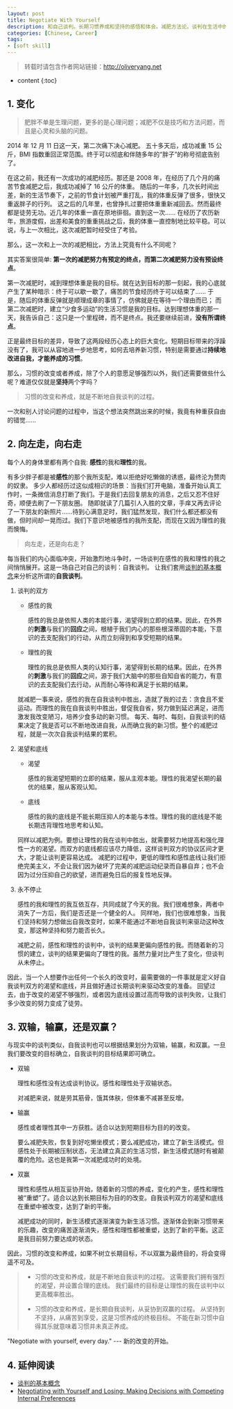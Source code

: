 ```yaml
---
layout: post
title: Negotiate With Yourself
description: 和自己谈判。长期习惯养成和坚持的感悟和体会。减肥方法论。谈判在生活中的应用。
categories: [Chinese, Career]
tags:
- [soft skill]
---
```


>转载时请包含作者网站链接：<http://oliveryang.net>

* content
{:toc}

## 1. 变化

> 肥胖不单是生理问题，更多的是心理问题；减肥不仅是技巧和方法问题，而且是心灵和头脑的问题。

2014 年 12 月 11 日这一天，第二次痛下决心减肥。
五十多天后，成功减重 15 公斤，BMI 指数重回正常范围。终于可以彻底和伴随多年的“胖子”的称号彻底告别了。

在这之前，我还有一次成功的减肥经历。那还是 2008 年，在经历了几个月的痛苦节食减肥之后，我成功减掉了 16 公斤的体重。
随后的一年多，几次长时间出差，新的生活节奏下，之前的节食计划被严重打乱，我的体重反弹了很多，很快又重返胖子的行列。
这之后的几年里，也曾挣扎过要把体重重新减回去。然而最终都是徒劳无功。近几年的体重一直在原地徘徊。直到这一次......
在经历了农历新年，旅游度假，出差和美食的重重挑战之后，我的体重一直控制地比较平稳。可以说，与上一次相比，这次减肥暂时经受住了考验。

那么，这一次和上一次的减肥相比，方法上究竟有什么不同呢？

其实答案很简单: **第一次的减肥努力有预定的终点，而第二次减肥努力没有预设终点**。

第一次减肥时，减到理想体重是我的目标。就在达到目标的那一刻起，我的心底就产生了某种暗示：终于可以歇一歇了，痛苦的节食经历终于可以结束了......
于是，随后的体重反弹就是顺理成章的事情了，仿佛就是在等待一个理由而已；
而第二次减肥时，建立“少食多运动”的生活习惯是我的目标。达到理想体重的那一天，我告诉自己：这只是一个里程碑，而不是终点。我还要继续前进，**没有所谓终点**。

正是最终目标的差异，导致了这两段经历心态上的巨大变化。短期目标带来的浮躁没有了，我可以从容地进一步地思考，如何去培养新习惯，特别是需要通过**持续地改进自我，才能养成的习惯**。

那么，习惯的改变或者养成，除了个人的意愿足够强烈以外，我们还需要做些什么呢？难道仅仅就是**坚持**两个字吗？

>习惯的改变和养成，就是不断地自我谈判的过程。

一次和别人讨论问题的过程中，当这个想法突然跳出来的时候，我竟有种重获自由的错觉......

## 2. 向左走，向右走

每个人的身体里都有两个自我: **感性**的我和**理性**的我。

有多少胖子都是被**感性**的那个我所支配，难以拒绝好吃懒做的诱惑，最终沦为赘肉的奴隶。
多少人都经历过这似成相识的场景：当我们打开电脑，准备开始认真工作时，一条微信消息打断了我们。于是我们去回复朋友的消息，之后又忍不住好奇，顺便去刷了一下朋友圈。
随即就读了几篇引人入胜的文章，手痒又再去评论了一下朋友的新照片......待到心满意足时，我们猛然发现，我们什么都还都没有做，但时间却一晃而过。我们下意识地被感性的我所支配，而现在又因为理性的我而懊悔。

>向左走，还是向右走？

每当我们的内心面临冲突，开始激烈地斗争时，一场谈判在感性的我和理性的我之间悄悄展开。这是一场自己对自己的谈判：自我谈判。
让我们套用[谈判的基本概念](http://mp.weixin.qq.com/s?__biz=MzAwODgzMjU4MQ==&mid=406382108&idx=1&sn=f0cd646da75b75c7379a4fd3e0c7c8c0&scene=0#wechat_redirect)来分析这所谓的**自我谈判**。

1. 谈判的双方

   - 感性的我

     感性的我总是依照人类的本能行事，渴望得到立即的结果。因此，在外界的**刺激**与我们的**回应**之间，根植于我们内心的那些根深蒂固的本能，下意识的去支配我们的行动，从而立刻得到和享受短期的结果。

   - 理性的我

     理性的我总是依照人类的认知行事，渴望得到长期的结果。因此，在外界的**刺激**与我们的**回应**之间，源于我们大脑中的那些自知自省的能力，有意识的去支配我们去行动，从而耐心等待和满足于长期的结果。

   就减肥一事来说，感性的我在自我谈判中胜出，造就了我的过去：贪食且不爱运动。而理性的我在自我谈判中胜出，督促我自省，努力做到延迟满足，进而激发我改变陋习，培养少食多动的新习惯。
   每天、每时、每刻，自我谈判的结果决定了我是否可以不断地改进自我，从而确立我的新习惯。整个的减肥过程，就是一次次自我谈判结果的累积。

2. 渴望和底线

   - 渴望

     感性的我渴望短期的立即的结果，服从主观本能。理性的我渴望长期的最优的结果，服从客观认知。

   - 底线

     感性的我的底线是不能长期压抑人的本能与本性。理性的我的底线是不能长期违背理性地思考和认知。

   同样以减肥为例。要想让理性的我在谈判中胜出，就需要努力地提高和强化理性一方的渴望。而双方的底线都应该尽力降低，这样谈判双方的协议区间才更大，才能让谈判更容易达成。
   减肥的过程中，更低的理性和感性底线让我们拒绝完美主义，不会让我们因为破坏了完美的减肥运动纪录而自暴自弃；也不会因为过分压抑自己的欲望，进而避免日后的报复性地反弹。

3. 永不停止

   感性的我和理性的我互依互存，共同成就了今天的我。我们很难想象，两者中消失了一方后，我们是否还是一个健全的人。
   同样地，我们也很难想象，当我们坚持和努力想做出自我改变时，如果不能通过不断地自我谈判来驱动这种改变，那这种坚持和努力能否长久。

   减肥之前，感性和理性的谈判中，谈判的结果更偏向感性的我。而随着新的习惯的建立，谈判的结果更偏向了理性的我。虽然力量对比产生了变化，但谈判从未停止。

因此，当一个人想要作出任何一个长久的改变时，最需要做的一件事就是定义好自我谈判双方的渴望和底线，并且做好通过长期谈判来驱动改变的准备。
回望过去，由于改变的渴望不够强烈，或者因为底线设置过高而导致的谈判失败，让我们多少改变的努力变成了徒劳。

## 3. 双输，输赢，还是双赢？

与现实中的谈判类似，自我谈判也可以根据结果划分为双输，输赢，和双赢。一旦我们要改变的目标确立，自我谈判的目标结果即可确立。

- 双输

  理性和感性没有达成谈判协议。感性和理性处于双输状态。

  对减肥来说，就是劳其筋骨，饿其体肤，但体重不减甚至反增。

- 输赢

  感性或者理性其中一方获胜。适合以达到短期目标为目的的改变。

  要么减肥失败，恢复到好吃懒坐模式；要么减肥成功，建立了新生活模式。但感性处于长期被压制状态，无法建立真正的生活习惯，新生活模式随时有被颠覆的危险。这也是我第一次减肥成功时的处境。

- 双赢

  理性和感性从相互妥协开始，随着新的习惯的养成，变化的产生，感性和理性被“重塑”了。适合以达到长期目标为目的的改变。自我谈判双方的渴望和底线在重塑中被改变，达到了新的平衡。

  减肥成功的同时，新生活模式逐渐演变为新生活习惯。逐渐体会到新习惯带来的乐趣，改变的痛苦逐渐消失，感性和理性都被重塑，达到了新的平衡。这正是我目前努力要达成的状态。

因此，习惯的改变和养成，如果不树立长期目标，不以双赢为最终目的，将会变得遥不可及。

>* 习惯的改变和养成，就是不断地自我谈判的过程。
>这需要我们拥有强烈的渴望，并设置合理的底线。
>我们最终的目标是让理性的我在谈判中以更高概率胜出。
>
>* 习惯的改变和养成，是长期自我谈判，从妥协到双赢的过程。
>从坚持到不坚持，从痛苦到享受，这是习惯养成的终极目标。
>不能在新习惯中自得其乐就意味着习惯并未真正养成。

"Negotiate with yourself, every day." --- 新的改变的开始。

## 4. 延伸阅读

* [谈判的基本概念](http://mp.weixin.qq.com/s?__biz=MzAwODgzMjU4MQ==&mid=406382108&idx=1&sn=f0cd646da75b75c7379a4fd3e0c7c8c0&scene=0#wechat_redirect)
* [Negotiating with Yourself and Losing: Making Decisions with Competing Internal Preferences](https://www.researchgate.net/publication/272765644_Negotiating_with_Yourself_and_Losing_Making_Decisions_with_Competing_Internal_Preferences?enrichId=rgreq-78cc68e9a0f709c3f6113e6847e2ddf9-XXX&enrichSource=Y292ZXJQYWdlOzI3Mjc2NTY0NDtBUzoyNTg3MjgwNzEwMDQxNjBAMTQzODY5Njk4NzkyMA%3D%3D&el=1_x_3)
